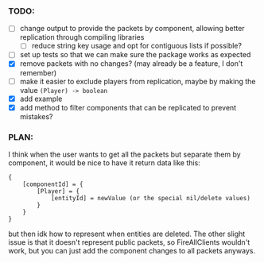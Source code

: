 ### TODO:
- [ ] change output to provide the packets by component, allowing better replication through compiling libraries
    - [ ] reduce string key usage and opt for contiguous lists if possible?
- [ ] set up tests so that we can make sure the package works as expected
- [x] remove packets with no changes? (may already be a feature, I don't remember)
- [ ] make it easier to exclude players from replication, maybe by making the value `(Player) -> boolean`
- [x] add example
- [x] add method to filter components that can be replicated to prevent mistakes?

### PLAN:
I think when the user wants to get all the packets but separate them by component, it would be nice to have it return data like this:
```luau
{
    [componentId] = {
        [Player] = {
            [entityId] = newValue (or the special nil/delete values)
        }
    }
}
```
but then idk how to represent when entities are deleted. The other slight issue is that it doesn't represent public packets, so FireAllClients wouldn't work, but you can just add the component changes to all packets anyways.
